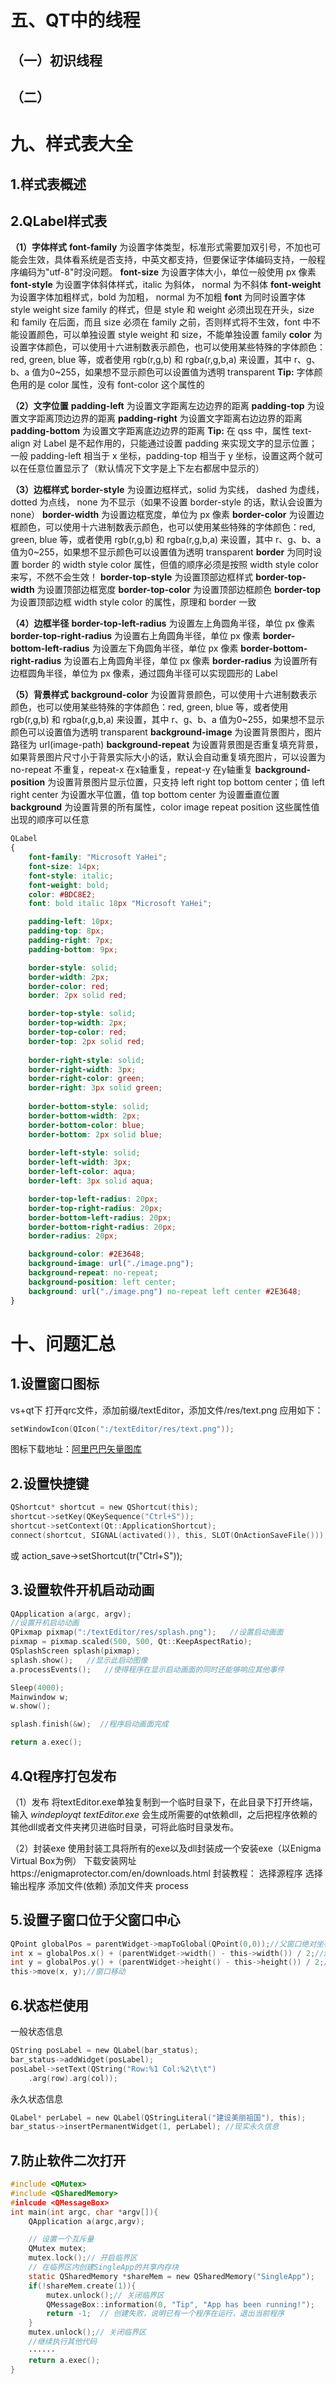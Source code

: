 # 五、QT中的线程

## （一）初识线程

## （二）

# 九、样式表大全

## 1.样式表概述

## 2.QLabel样式表

**（1）字体样式**
**font-family** 为设置字体类型，标准形式需要加双引号，不加也可能会生效，具体看系统是否支持，中英文都支持，但要保证字体编码支持，一般程序编码为"utf-8"时没问题。
**font-size** 为设置字体大小，单位一般使用 px 像素
**font-style** 为设置字体斜体样式，italic 为斜体， normal 为不斜体
**font-weight** 为设置字体加粗样式，bold 为加粗， normal 为不加粗
**font** 为同时设置字体 style weight size family 的样式，但是 style 和 weight 必须出现在开头，size 和 family 在后面，而且 size 必须在 family 之前，否则样式将不生效，font 中不能设置颜色，可以单独设置 style weight 和 size，不能单独设置 family
**color** 为设置字体颜色，可以使用十六进制数表示颜色，也可以使用某些特殊的字体颜色：red, green, blue 等，或者使用 rgb(r,g,b) 和 rgba(r,g,b,a) 来设置，其中 r、g、b、a 值为0~255，如果想不显示颜色可以设置值为透明 transparent
**Tip:** 字体颜色用的是 color 属性，没有 font-color 这个属性的

**（2）文字位置**
**padding-left** 为设置文字距离左边边界的距离
**padding-top** 为设置文字距离顶边边界的距离
**padding-right** 为设置文字距离右边边界的距离
**padding-bottom** 为设置文字距离底边边界的距离
**Tip:** 在 qss 中，属性 text-align 对 Label 是不起作用的，只能通过设置 padding 来实现文字的显示位置；一般 padding-left 相当于 x 坐标，padding-top 相当于 y 坐标，设置这两个就可以在任意位置显示了（默认情况下文字是上下左右都居中显示的）

**（3）边框样式**
**border-style** 为设置边框样式，solid 为实线， dashed 为虚线， dotted 为点线， none 为不显示（如果不设置 border-style 的话，默认会设置为 none）
**border-width** 为设置边框宽度，单位为 px 像素
**border-color** 为设置边框颜色，可以使用十六进制数表示颜色，也可以使用某些特殊的字体颜色：red, green, blue 等，或者使用 rgb(r,g,b) 和 rgba(r,g,b,a) 来设置，其中 r、g、b、a 值为0~255，如果想不显示颜色可以设置值为透明 transparent
**border** 为同时设置 border 的 width style color 属性，但值的顺序必须是按照 width style color 来写，不然不会生效！
**border-top-style** 为设置顶部边框样式
**border-top-width** 为设置顶部边框宽度
**border-top-color** 为设置顶部边框颜色
**border-top** 为设置顶部边框 width style color 的属性，原理和 border 一致

**（4）边框半径**
**border-top-left-radius** 为设置左上角圆角半径，单位 px 像素
**border-top-right-radius** 为设置右上角圆角半径，单位 px 像素
**border-bottom-left-radius** 为设置左下角圆角半径，单位 px 像素
**border-bottom-right-radius** 为设置右上角圆角半径，单位 px 像素
**border-radius** 为设置所有边框圆角半径，单位为 px 像素，通过圆角半径可以实现圆形的 Label

**（5）背景样式**
**background-color** 为设置背景颜色，可以使用十六进制数表示颜色，也可以使用某些特殊的字体颜色：red, green, blue 等，或者使用 rgb(r,g,b) 和 rgba(r,g,b,a) 来设置，其中 r、g、b、a 值为0~255，如果想不显示颜色可以设置值为透明 transparent
**background-image** 为设置背景图片，图片路径为 url(image-path)
**background-repeat** 为设置背景图是否重复填充背景，如果背景图片尺寸小于背景实际大小的话，默认会自动重复填充图片，可以设置为 no-repeat 不重复，repeat-x 在x轴重复，repeat-y 在y轴重复
**background-position** 为设置背景图片显示位置，只支持 left right top bottom center；值 left right center 为设置水平位置，值 top bottom center 为设置垂直位置
**background** 为设置背景的所有属性，color image repeat position 这些属性值出现的顺序可以任意

```css
QLabel
{   
    font-family: "Microsoft YaHei";
    font-size: 14px;
    font-style: italic;
    font-weight: bold;
    color: #BDC8E2;
    font: bold italic 18px "Microsoft YaHei";

    padding-left: 10px;
    padding-top: 8px;
    padding-right: 7px;
    padding-bottom: 9px;

    border-style: solid;
    border-width: 2px;
    border-color: red;
    border: 2px solid red;

    border-top-style: solid;
    border-top-width: 2px;
    border-top-color: red;
    border-top: 2px solid red;
  
    border-right-style: solid;
    border-right-width: 3px;
    border-right-color: green;
    border-right: 3px solid green;
  
    border-bottom-style: solid;
    border-bottom-width: 2px;
    border-bottom-color: blue;
    border-bottom: 2px solid blue;
  
    border-left-style: solid;
    border-left-width: 3px;
    border-left-color: aqua;
    border-left: 3px solid aqua;

    border-top-left-radius: 20px;
    border-top-right-radius: 20px;
    border-bottom-left-radius: 20px;
    border-bottom-right-radius: 20px;
    border-radius: 20px;

    background-color: #2E3648;
    background-image: url("./image.png");
    background-repeat: no-repeat; 
    background-position: left center;
    background: url("./image.png") no-repeat left center #2E3648;
}
```

# 十、问题汇总

## 1.设置窗口图标

vs+qt下
打开qrc文件，添加前缀/textEditor，添加文件/res/text.png
应用如下：

```c
setWindowIcon(QIcon(":/textEditor/res/text.png"));
```

图标下载地址：[阿里巴巴矢量图库](https://www.iconfont.cn/)

## 2.设置快捷键

```c
QShortcut* shortcut = new QShortcut(this);
shortcut->setKey(QKeySequence("Ctrl+S"));
shortcut->setContext(Qt::ApplicationShortcut);
connect(shortcut, SIGNAL(activated()), this, SLOT(OnActionSaveFile()));
```

或
action_save->setShortcut(tr("Ctrl+S"));

## 3.设置软件开机启动动画

```c
QApplication a(argc, argv);
//设置开机启动动画
QPixmap pixmap(":/textEditor/res/splash.png");   //设置启动画面
pixmap = pixmap.scaled(500, 500, Qt::KeepAspectRatio);
QSplashScreen splash(pixmap);
splash.show();   //显示此启动图像
a.processEvents();   //使得程序在显示启动画面的同时还能够响应其他事件

Sleep(4000);
Mainwindow w;
w.show();

splash.finish(&w);  //程序启动画面完成

return a.exec();
```

## 4.Qt程序打包发布

（1）发布
将textEditor.exe单独复制到一个临时目录下，在此目录下打开终端，输入
*windeployqt textEditor.exe*
会生成所需要的qt依赖dll，之后把程序依赖的其他dll或者文件夹拷贝进临时目录，可将此临时目录发布。

（2）封装exe
使用封装工具将所有的exe以及dll封装成一个安装exe（以Enigma Virtual Box为例）
下载安装网址https://enigmaprotector.com/en/downloads.html
封装教程：
选择源程序
选择输出程序
添加文件(依赖)
添加文件夹
process

## 5.设置子窗口位于父窗口中心

```c
QPoint globalPos = parentWidget->mapToGlobal(QPoint(0,0));//父窗口绝对坐标
int x = globalPos.x() + (parentWidget->width() - this->width()) / 2;//x坐标
int y = globalPos.y() + (parentWidget->height() - this->height()) / 2;//y坐标
this->move(x, y);//窗口移动
```

## 6.状态栏使用

一般状态信息

```c
QString posLabel = new QLabel(bar_status);
bar_status->addWidget(posLabel);
posLabel->setText(QString("Row:%1 Col:%2\t\t")
    .arg(row).arg(col));
```

永久状态信息

```c
QLabel* perLabel = new QLabel(QStringLiteral("建设美丽祖国"), this);
bar_status->insertPermanentWidget(1, perLabel); //现实永久信息
```

## 7.防止软件二次打开

```c
#include <QMutex>
#include <QSharedMemory>
#inlcude <QMessageBox>
int main(int argc, char *argv[]){
    QApplication a(argc,argv);

    // 设置一个互斥量
    QMutex mutex;
    mutex.lock();// 开启临界区
    // 在临界区内创建SingleApp的共享内存块
    static QSharedMemory *shareMem = new QSharedMemory("SingleApp");
    if(!shareMem.create(1)){
        mutex.unlock();// 关闭临界区
        QMessageBox::information(0, "Tip", "App has been running!");
        return -1;  // 创建失败，说明已有一个程序在运行，退出当前程序
    }
    mutex.unlock();// 关闭临界区
    //继续执行其他代码
    ······
    return a.exec();
}
```
